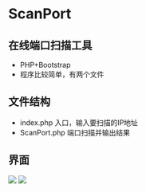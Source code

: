 # ScanPort
## 在线端口扫描工具

- PHP+Bootstrap
- 程序比较简单，有两个文件

## 文件结构

- index.php 入口，输入要扫描的IP地址
- ScanPort.php 端口扫描并输出结果

## 界面 
![](https://github.com/catkint/ScanPort/blob/master/image/input.jpg)
![](https://github.com/catkint/ScanPort/blob/master/image/output.jpg)
